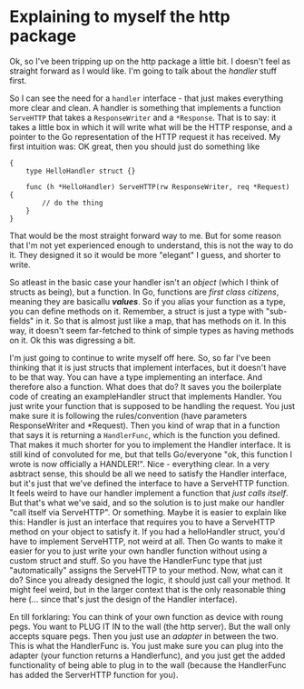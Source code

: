 # Explaining to myself the http package

Ok, so I've been tripping up on the http package a little bit. I doesn't feel as straight forward as I would like. I'm going to talk about the *handler* stuff first.

So I can see the need for a `handler` interface - that just makes everything more clear and clean. A handler is something that implements a function `ServeHTTP` that takes a `ResponseWriter` and a `*Response`. That is to say: it takes a little box in which it will write what will be the HTTP response, and a pointer to the Go representation of the HTTP request it has received. 
My first intuition was: OK great, then you should just do something like 

```
{
    type HelloHandler struct {}

    func (h *HelloHandler) ServeHTTP(rw ResponseWriter, req *Request) {
        // do the thing
    }
}
```

That would be the most straight forward way to me. But for some reason that I'm not yet experienced enough to understand, this is not the way to do it. They designed it so it would be more "elegant" I guess, and shorter to write.

So atleast in the basic case your handler isn't an *object* (which I think of structs as being), but a function. In Go, functions are *first class citizens*, meaning they are basicallu ***values***. So if you alias your function as a type, you can define methods on it. Remember, a struct is just a type with "sub-fields" in it. So that is almost just like a map, that has methods on it. In this way, it doesn't seem far-fetched to think of simple types as having methods on it. Ok this was digressing a bit. 

I'm just going to continue to write myself off here. So, so far I've been thinking that it is just structs that implement interfaces, but it doesn't have to be that way. You can have a type implementing an interface. And therefore also a function. What does that do? It saves you the boilerplate code of creating an exampleHandler struct that implements Handler. You just write your function that is supposed to be handling the request. You just make sure it is following the rules/convention (have parameters ResponseWriter and \*Request). Then you kind of wrap that in a function that says it is returning a `HandlerFunc`, which is the function you defined. That makes it much shorter for you to implement the Handler interface. It is still kind of convoluted for me, but that tells Go/everyone "ok, this function I wrote is now officially a HANDLER!". Nice - everything clear. In a very asbtract sense, this should be all we need to satisfy the Handler interface, but it's just that we've defined the interface to have a ServeHTTP function. It feels weird to have our handler implement a function that *just calls itself*. But that's what we've said, and so the solution is to just make our handler "call itself via ServeHTTP". Or something. 
Maybe it is easier to explain like this: Handler is just an interface that requires you to have a ServeHTTP method on your object to satisfy it. If you had a helloHandler struct, you'd have to implement ServeHTTP, not weird at all. Then Go wants to make it easier for you to just write your own handler function without using a custom struct and stuff. So you have the HandlerFunc type that just "automatically" assigns the ServeHTTP to your method. Now, what can it do? Since you already designed the logic, it should just call your method. It might feel weird, but in the larger context that is the only reasonable thing here (... since that's just the design of the Handler interface).

En till forklaring: You can think of your own function as device with roung pegs. You want to PLUG IT IN to the wall (the http server). But the wall only accepts square pegs. Then you just use an *adapter* in between the two. This is what the HandlerFunc is. You just make sure you can plug into the adapter (your function returns a Handlerfunc), and you just get the added functionality of being able to plug in to the wall (because the HandlerFunc has added the ServerHTTP function for you).